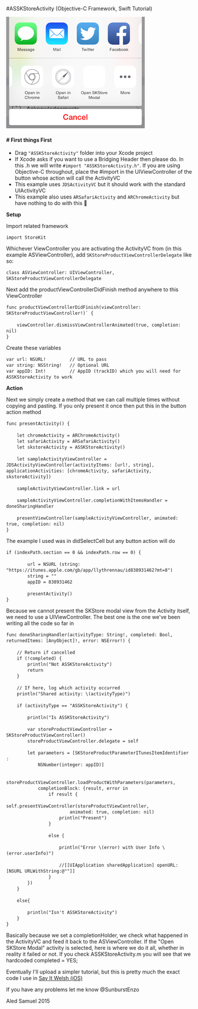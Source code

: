 #ASSKStoreActivity (Objective-C Framework, Swift Tutorial)

![image](https://github.com/SunburstEnzo/ASSKStoreActivity/blob/master/Preview.png)


#### # First things First

- Drag `"ASSKStoreActivity"` folder into your Xcode project
- If Xcode asks if you want to use a Bridging Header then please do. In this .h we will write `#import "ASSKStoreActivity.h"`. If you are using Objective-C throughout, place the #import in the UIViewController of the button whose action will call the ActivityVC
- This example uses `JDSActivityVC` but it should work with the standard UIActivityVC
- This example also uses `ARSafariActivity` and `ARChromeActivity` but have nothing to do with this 🌚


**Setup**

Import related framework

	import StoreKit
 
 Whichever ViewController you are activating the ActivityVC from (in this example ASViewController), add `SKStoreProductViewControllerDelegate` like so:

 	class ASViewController: UIViewController, SKStoreProductViewControllerDelegate
 
 Next add the productViewControllerDidFinish method anywhere to this ViewController
 
	func productViewControllerDidFinish(viewController: SKStoreProductViewController!)` {
        
        viewController.dismissViewControllerAnimated(true, completion: nil)
	}

Create these variables

	var url: NSURL!			// URL to pass
	var string: NSString!	// Optional URL
	var appID: Int!			// AppID (trackID) which you will need for ASSKStoreActivity to work



**Action**

Next we simply create a method that we can call multiple times without copying and pasting. If you only present it once then put this in the button action method

	func presentActivity() {
        
        let chromeActivity = ARChromeActivity()
        let safariActivity = ARSafariActivity()
        let skstoreActivity = ASSKStoreActivity()
        
        let sampleActivityViewController = JDSActivityViewController(activityItems: [url!, string], applicationActivities: [chromeActivity, safariActivity, skstoreActivity])
        
        sampleActivityViewController.link = url
        
        sampleActivityViewController.completionWithItemsHandler = doneSharingHandler
        
        presentViewController(sampleActivityViewController, animated: true, completion: nil)
    }





The example I used was in didSelectCell but any button action will do

	if (indexPath.section == 0 && indexPath.row == 0) {
            
            url = NSURL (string: "https://itunes.apple.com/gb/app/llythrennau/id838931462?mt=8")
            string = ""
            appID = 838931462
            
            presentActivity()
    }
        
Because we cannot present the SKStore modal view from the Activity itself, we need to use a UIViewController. The best one is the one we've been writing all the code so far in
        

	func doneSharingHandler(activityType: String!, completed: Bool, returnedItems: [AnyObject]!, error: NSError!) {
	
        // Return if cancelled
        if (!completed) {
            println("Not ASSKStoreActivity")
            return
        }
        
        // If here, log which activity occurred
        println("Shared activity: \(activityType)")
        
        if (activityType == "ASSKStoreActivity") {
            
            println("Is ASSKStoreActivity")
            
            var storeProductViewController = SKStoreProductViewController()
            storeProductViewController.delegate = self
            
            let parameters = [SKStoreProductParameterITunesItemIdentifier :
                NSNumber(integer: appID)]
            
            storeProductViewController.loadProductWithParameters(parameters,
                completionBlock: {result, error in
                    if result {
                        self.presentViewController(storeProductViewController,
                            animated: true, completion: nil)
                        println("Present")
                    }
                        
                    else {
                        
                        println("Error \(error) with User Info \(error.userInfo)")
                        
                        //[[UIApplication sharedApplication] openURL:[NSURL URLWithString:@""]]
                    }
            })
        }
            
        else{
            
            println("Isn't ASSKStoreActivity")
        }
    }

Basically because we set a completionHolder, we check what happened in the ActivityVC and feed it back to the ASViewController. If the "Open SKStore Modal" activity is selected, here is where we do it all, whether in reality it failed or not. If you check ASSKStoreActivity.m you will see that we hardcoded completed = YES; 

Eventually I'll upload a simpler tutorial, but this is pretty much the exact code I use in [Say It Welsh (iOS)](https://itunes.apple.com/us/app/say-it-welsh-welsh-word-day/id985224829?ls=1&mt=8)

If you have any problems let me know @SunburstEnzo

Aled Samuel 2015

